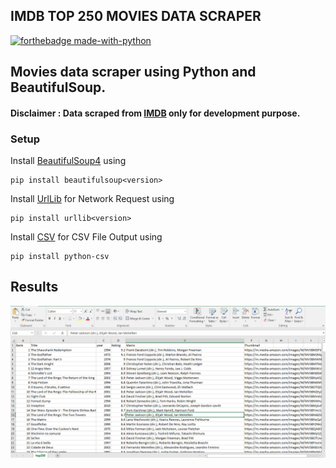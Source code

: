 ## IMDB TOP 250 MOVIES DATA SCRAPER

[![forthebadge made-with-python](http://ForTheBadge.com/images/badges/made-with-python.svg)](https://www.python.org/)

## Movies data scraper using Python and BeautifulSoup.

#### Disclaimer : Data scraped from [IMDB](https://www.imdb.com/chart/top/) only for development purpose.



### Setup
Install [BeautifulSoup4](https://pypi.org/project/beautifulsoup4/) using 

```
pip install beautifulsoup<version>
```

Install [UrlLib](https://pypi.org/search/?q=urllib) for Network Request using 

```
pip install urllib<version>
```


Install [CSV](https://pypi.org/project/python-csv/) for CSV File Output using 

```
pip install python-csv
```

## Results
![Results](/Output.png)


